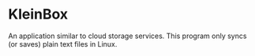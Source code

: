 # KleinBox
 An application similar to cloud storage services. This program only syncs (or saves) plain text files in Linux.

